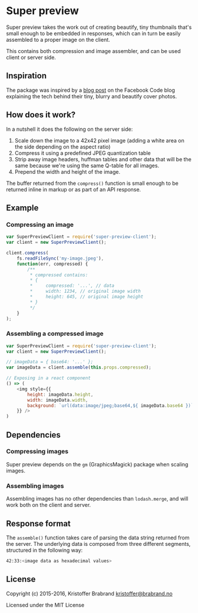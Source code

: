 # Super preview
Super preview takes the work out of creating beautify, tiny thumbnails that's small enough to be embedded in responses, which can in turn be easily assembled to a proper image on the client.

This contains both compression and image assembler, and can be used client or server side.

## Inspiration
The package was inspired by a [blog post](https://code.facebook.com/posts/991252547593574/the-technology-behind-preview-photos/) on the Facebook Code blog explaining the tech behind their tiny, blurry and beautify cover photos.

## How does it work?
In a nutshell it does the following on the server side:

1. Scale down the image to a 42x42 pixel image (adding a white area on the side depending on the aspect ratio)
2. Compress it using a predefined JPEG quantization table
3. Strip away image headers, huffman tables and other data that will be the same because we're using the same Q-table for all images.
4. Prepend the width and height of the image.

The buffer returned from the `compress()` function is small enough to be returned inline in markup or as part of an API response.

## Example
### Compressing an image
```js
var SuperPreviewClient = require('super-preview-client');
var client = new SuperPreviewClient();

client.compress(
    fs.readFileSync('my-image.jpeg'),
    function(err, compressed) {
        /**
         * compressed contains:
         * {
         *     compressed: '...', // data
         *     width: 1234, // original image width
         *     height: 645, // original image height
         * }
         */
    }
);
```

### Assembling a compressed image
```js
var SuperPreviewClient = require('super-preview-client');
var client = new SuperPreviewClient();

// imageData = { base64: '...' };
var imageData = client.assemble(this.props.compressed);

// Exposing in a react component
() => (
    <img style={{
        height: imageData.height,
        width: imageData.width,
        background: `url(data:image/jpeg;base64,${ imageData.base64 })`
    }} />
)
```

## Dependencies
### Compressing images
Super preview depends on the `gm` (GraphicsMagick) package when scaling images.

### Assembling images
Assembling images has no other dependencies than `lodash.merge`, and will work both on the client and server.

## Response format
The `assemble()` function takes care of parsing the data string returned from the server. The underlying data is composed from three different segments, structured in the following way:

```sh
42:33:<image data as hexadecimal values>
```

##  License

Copyright (c) 2015-2016,
Kristoffer Brabrand kristoffer@brabrand.no

Licensed under the MIT License